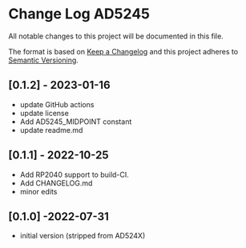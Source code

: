 # Change Log AD5245

All notable changes to this project will be documented in this file.

The format is based on [Keep a Changelog](http://keepachangelog.com/)
and this project adheres to [Semantic Versioning](http://semver.org/).


## [0.1.2] - 2023-01-16
- update GitHub actions
- update license
- Add AD5245_MIDPOINT constant
- update readme.md


## [0.1.1] - 2022-10-25
- Add RP2040 support to build-CI.
- Add CHANGELOG.md
- minor edits

## [0.1.0] -2022-07-31
- initial version (stripped from AD524X)

